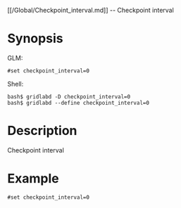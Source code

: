[[/Global/Checkpoint_interval.md]] -- Checkpoint interval

# Synopsis
GLM:
~~~
#set checkpoint_interval=0
~~~
Shell:
~~~
bash$ gridlabd -D checkpoint_interval=0
bash$ gridlabd --define checkpoint_interval=0
~~~

# Description

Checkpoint interval

# Example

~~~
#set checkpoint_interval=0
~~~
